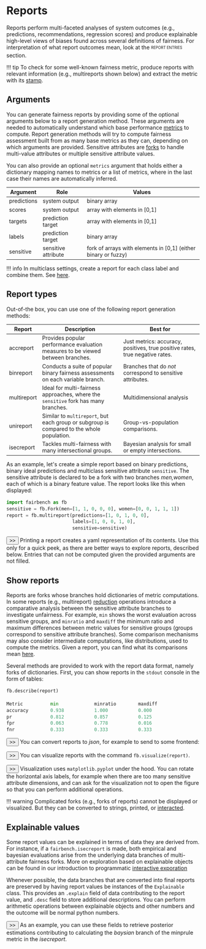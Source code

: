 # Reports

Reports perform multi-faceted analyses of system outcomes
(e.g., predictions, recommendations, regression scores)
and produce explainable high-level views of biases found
across several definitions of fairness. For interpretation
of what report outcomes mean, 
look at the <sub><sup>REPORT ENTRIES</sup></sub> section.


!!! tip
    To check for some well-known fairness metric, 
    produce reports with
    relevant information (e.g., multireports shown below)
    and extract the metric with its [stamp](../advanced/modelcards.md#stamps).

## Arguments

You can generate fairness reports by providing some
of the optional arguments below to a report
generation method. These arguments are needed to automatically
understand which base
performance [metrics](../record/metrics.md) to compute.
Report generation methods will try to compute fairness
assessment built from as many base metrics as they can,
depending on which arguments are provided.
Sensitive attributes are [forks](forks.md)
to handle multi-value attributes or multiple
sensitive attribute values. 

You can also provide an optional `metrics`
argument that holds either 
a dictionary mapping names to metrics
or a list of metrics, where
in the last case their names are automatically inferred.

| Argument    | Role                | Values                                                         |
|-------------|---------------------|----------------------------------------------------------------|
| predictions | system output       | binary array                                                   |
| scores      | system output       | array with elements in [0,1]                                   |
| targets     | prediction target   | array with elements in [0,1]                                   |      
| labels      | prediction target   | binary array                                                   | 
| sensitive   | sensitive attribute | fork of arrays with elements in [0,1] (either binary or fuzzy) |

!!! info
    In multiclass settings, create a report for
    each class label and combine them. See [here](interactive.md).

## Report types

Out-of-the box, you can use one of the following
report generation methods:

| Report      | Description                                                                                   | Best for                                                                     |
|-------------|-----------------------------------------------------------------------------------------------|------------------------------------------------------------------------------|
| accreport   | Provides popular performance evaluation measures to be viewed between branches.               | Just metrics: accuracy, positives, true positive rates, true negative rates. |
| binreport   | Conducts a suite of popular binary fairness assessments on each variable branch.               | Branches that do *not* correspond to sensitive attributes.                   |
| multireport | Ideal for multi-fairness approaches, where the `sensitive` fork has many branches.             | Multidimensional analysis                                                    |
| unireport   | Similar to `multireport`, but each group or subgroup is compared to the whole population.      | Group-vs-population comparisons.                                             |
| isecreport  | Tackles multi-fairness with many intersectional groups.                                        | Bayesian analysis for small or empty intersections.                          |

As an example, let's create a simple report
based on binary predictions, binary
ideal predictions and multiclass
sensitive attribute `sensitive`. The
sensitive attribute is
declared to be a fork with two branches
*men,women*, each of which is a binary
feature value. The report looks like this
when displayed:

```python
import fairbench as fb
sensitive = fb.Fork(men=[1, 1, 0, 0, 0], women=[0, 0, 1, 1, 1])
report = fb.multireport(predictions=[1, 0, 1, 0, 0], 
                        labels=[1, 0, 0, 1, 0], 
                        sensitive=sensitive)
```

<button onclick="toggleCode('print')" class="toggle-button">>></button>
Printing a report creates a yaml representation
of its contents. Use this only for a quick
peek, as there are better ways to explore reports,
described below. Entries that can not be computed
given the provided arguments are not filled.

<div id="print" class="code-block" style="display:none;">

```python
print(report)
```

```
min: 
   accuracy: 0.333
   pr: 0.333
   tpr: 0.000
   tnr: 0.500
wmean: 
   accuracy: 0.600
   pr: 0.400
   tpr: 0.400
   tnr: 0.700
gini: 
   accuracy: 0.250
   pr: 0.100
   tpr: 0.500
   tnr: 0.167
minratio: 
   accuracy: 0.333
   pr: 0.667
   tpr: 0.000
   tnr: 0.500
maxdiff: 
   accuracy: 0.667
   pr: 0.167
   tpr: 1.000
   tnr: 0.500
maxbarea: 
   accuracy: ---
   pr: ---
   tpr: ---
   tnr: ---
maxrarea: 
   accuracy: ---
   pr: ---
   tpr: ---
   tnr: ---
maxbdcg: 
   accuracy: ---
   pr: ---
   tpr: ---
   tnr: ---
```

</div>


## Show reports

Reports are forks whose branches hold dictionaries of
metric computations. In some reports (e.g., multireport)
[reduction](../advanced/manipulation.md)
operations introduce a comparative analysis
between the sensitive attribute branches to investigate
unfairness. For example, `min` shows the worst evaluation
across sensitive groups, 
and `minratio` and `maxdiff` the minimum ratio
and maximum differences between metric values for 
sensitive groups (groups correspond to sensitive 
attribute branches). Some comparison mechanisms
may also consider intermediate computations, like
distributions, used to compute the metrics.
Given a report, you can find what its comparisons mean
[here](../record/comparisons.md).

Several methods are provided to
work with the report data format, namely 
forks of dictionaries. First, you can show 
reports in the `stdout` console in the form
of tables:

```python
fb.describe(report)  

Metric          min             minratio        maxdiff        
accuracy        0.938           1.000           0.000          
pr              0.812           0.857           0.125          
fpr             0.063           0.778           0.016          
fnr             0.333           0.333           0.333  
```

<button onclick="toggleCode('json')" class="toggle-button">>></button>
You can convert reports to *json*, for example 
to send to some frontend:

<div id="json" class="code-block" style="display:none;">

```python
print(fb.tojson(report))

{"header": ["Metric", "mean", "minratio", "maxdiff"], "accuracy": [0.9375, 1.0, 0.0], "pr": [0.8125, 0.8571428571428571, 0.125], "fpr": [0.06349206349206349, 0.7777777777777778, 0.015873015873015872], "fnr": [0.3333333333333333, 0.3333333333333333, 0.33333333333333337]}
```

</div>

<button onclick="toggleCode('visualize')" class="toggle-button">>></button>
You can visualize reports with the command `fb.visualize(report)`.


<div id="visualize" class="code-block" style="display:none;">

```python
fb.visualize(report)
```
<img src="../reports.png" alt="report example">

</div>

<button onclick="toggleCode('matplotlib')" class="toggle-button">>></button>
Visualization uses `matplotlib.pyplot` under the hood. You can
rotate the horizontal axis labels, for example
when there are too many sensitive attribute dimensions,
and can ask for the visualization not to open the figure
so that you can perform additional operations.

<div id="matplotlib" class="code-block" style="display:none;">

```python
import matplotlib.pyplot as plt
import fairbench as fb
report = ...  # generate the report
fb.visualize(report, 
             xrotation=90, # rotate x labels
             hold=True)
plt.title("Report")
plt.show() # only show now
```

</div>

!!! warning 
    Complicated forks (e.g., forks of reports)
    cannot be displayed or visualized.
    But they can be converted to strings, printed, 
    or [interacted](interactive.md).


## Explainable values

Some report values can be explained 
in terms of data they are derived from.
For instance, if a `fairbench.isecreport` is made, both
empirical and bayesian evaluations arise from the underlying
data branches of multi-attribute fairness forks. More 
on exploration based on explainable objects can be found in
our introduction to programmatic [interactive exporation](interactive.md)

Whenever possible, the data branches that are converted
into final reports are preserved by having report values
be instances of the `Explainable` class.
This provides an `.explain` field of data contributing
to the report value, and `.desc` field to store additional 
descriptions. You can perform arithmetic operations
between explainable objects and other numbers and the
outcome will be normal python numbers.

<button onclick="toggleCode('explain')" class="toggle-button">>></button>
As an example, you can use these fields
to retrieve posterior estimations contributing to
calculating the *baysian* branch of the minprule
metric in the *isecreport*. 


<div id="explain" class="code-block" style="display:none;">

```python
report = fb.isecreport(vals)
fb.describe(report)
fb.describe(report.bayesian.minprule.explain)
```

```
Metric          empirical       bayesian       
minprule        0.857           0.853          

Metric          case1           case2           case2,case1    
                0.729           0.706           0.827     
```

</div>


<script>
function toggleCode(id) {
    var codeBlock = document.getElementById(id);
    if (codeBlock.style.display === "none") {
        codeBlock.style.display = "block";
    } else {
        codeBlock.style.display = "none";
    }
}
</script>